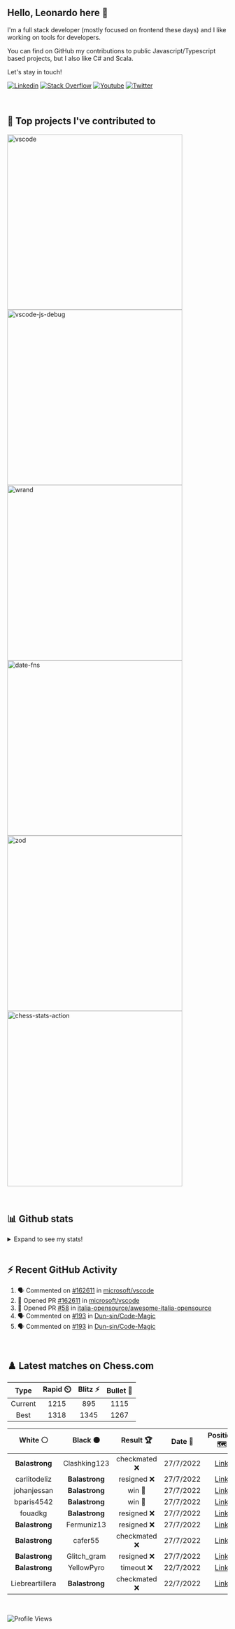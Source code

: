 ## Hello, Leonardo here 👋

I'm a full stack developer (mostly focused on frontend these days) and I like working on tools for developers.

You can find on GitHub my contributions to public Javascript/Typescript based projects, but I also like C# and Scala.

Let's stay in touch!

[![Linkedin](https://img.shields.io/badge/-Linkedin-blue?logo=linkedin&style=flat)](https://www.linkedin.com/in/leonardo-montini/) [![Stack Overflow](https://img.shields.io/badge/-Stack%20Overflow-orange?logo=stack-overflow&logoColor=white&style=flat)](https://stackoverflow.com/users/6303541/balastrong) [![Youtube](https://img.shields.io/badge/-Youtube-red?logo=youtube&style=flat)](https://www.youtube.com/channel/UC-KqnO3ez7vF-kyIQ_22rdA) [![Twitter](https://img.shields.io/badge/-Twitter-1DA1F2?logo=twitter&logoColor=white&style=flat)](https://twitter.com/Balastrong)

<br/>

## 📕 Top projects I've contributed to

<!-- Repo info cards - https://github.com/anuraghazra/github-readme-stats -->
<!-- Small repo cards (fork) - https://github.com/DenverCoder1/github-readme-stats -->
<p align="left">
  <a href="https://github.com/Microsoft/vscode"><img width="400" src="https://github-readme-stats.vercel.app/api/pin/?username=Microsoft&repo=vscode&theme=react&bg_color=1F222E&title_color=F85D7F&icon_color=F8D866&hide_border=true&show_icons=false" alt="vscode"></a>
  <a href="https://github.com/microsoft/vscode-js-debug"><img width="400" src="https://github-readme-stats.vercel.app/api/pin/?username=microsoft&repo=vscode-js-debug&theme=react&bg_color=1F222E&title_color=F85D7F&icon_color=F8D866&hide_border=true&show_icons=false" alt="vscode-js-debug"></a>
  <a href="https://github.com/Balastrong/wrand"><img width="400" src="https://github-readme-stats.vercel.app/api/pin?username=Balastrong&repo=wrand&theme=react&bg_color=1F222E&title_color=F85D7F&icon_color=F8D866&hide_border=true&show_icons=false" alt="wrand"></a>
  <a href="https://github.com/date-fns/date-fns"><img width="400" src="https://github-readme-stats.vercel.app/api/pin/?username=date-fns&repo=date-fns&theme=react&bg_color=1F222E&title_color=F85D7F&icon_color=F8D866&hide_border=true&show_icons=false" alt="date-fns"></a>
  <a href="https://github.com/colinhacks/zod"><img width="400" src="https://github-readme-stats.vercel.app/api/pin/?username=colinhacks&repo=zod&theme=react&bg_color=1F222E&title_color=F85D7F&icon_color=F8D866&hide_border=true&show_icons=false" alt="zod"></a>
  <a href="https://github.com/Balastrong/chess-stats-action"><img width="400" src="https://github-readme-stats.vercel.app/api/pin/?username=Balastrong&repo=chess-stats-action&theme=react&bg_color=1F222E&title_color=F85D7F&icon_color=F8D866&hide_border=true&show_icons=false" alt="chess-stats-action"></a>
</p>

<br />

## 📊 Github stats

<details>
<summary>Expand to see my stats!</summary>
<!-- https://github.com/anuraghazra/github-readme-stats -->

<a href="https://github.com/anuraghazra/github-readme-stats"><img alt="Balastrong's Github Stats" src="https://github-readme-stats.vercel.app/api/?username=Balastrong&show_icons=true&count_private=true&theme=react&hide_border=true&bg_color=1F222E&title_color=F85D7F&icon_color=F8D866" height="192px"/></a><a href="https://github.com/anuraghazra/github-readme-stats"><img alt="Balastrong's Top Languages" src="https://github-readme-stats.vercel.app/api/top-langs/?username=Balastrong&langs_count=8&layout=compact&theme=react&hide_border=true&bg_color=1F222E&title_color=F85D7F&icon_color=F8D866&hide=Jupyter%20Notebook" height="192px"/></a>
<br/>

</details>
<br />

## ⚡ Recent GitHub Activity

<!-- https://github.com/jamesgeorge007/github-activity-readme -->
<!--START_SECTION:activity-->

1. 🗣 Commented on [#162611](https://github.com/microsoft/vscode/issues/162611) in [microsoft/vscode](https://github.com/microsoft/vscode)
2. 💪 Opened PR [#162611](https://github.com/microsoft/vscode/pull/162611) in [microsoft/vscode](https://github.com/microsoft/vscode)
3. 💪 Opened PR [#58](https://github.com/italia-opensource/awesome-italia-opensource/pull/58) in [italia-opensource/awesome-italia-opensource](https://github.com/italia-opensource/awesome-italia-opensource)
4. 🗣 Commented on [#193](https://github.com/Dun-sin/Code-Magic/issues/193) in [Dun-sin/Code-Magic](https://github.com/Dun-sin/Code-Magic)
5. 🗣 Commented on [#193](https://github.com/Dun-sin/Code-Magic/issues/193) in [Dun-sin/Code-Magic](https://github.com/Dun-sin/Code-Magic)

<!--END_SECTION:activity-->
<br/>

## ♟️ Latest matches on Chess.com

<!--START_SECTION:chessStats-->
<!-- Automatically generated with https://github.com/Balastrong/chess-stats-action -->

| Type | Rapid ⏲️ | Blitz ⚡ | Bullet 🔫 |
|:---:|:---:|:---:|:---:|
| Current | 1215 | 895 | 1115 |
| Best | 1318 | 1345 | 1267 |

| White ⚪ | Black ⚫ | Result 🏆 | Date 📅 | Position 🗺️ | Type 🕕 |
|:---:|:---:|:---:|:---:|:---:|:---:|
| **Balastrong** | Clashking123 | checkmated ❌ | 27/7/2022 | <a href="http://www.ee.unb.ca/cgi-bin/tervo/fen.pl?select=2k5/p1p5/1p6/1Pb1B2p/P7/6p1/7r/4R2K w - -">Link</a> | Blitz |
| carlitodeliz | **Balastrong** | resigned ❌ | 27/7/2022 | <a href="http://www.ee.unb.ca/cgi-bin/tervo/fen.pl?select=1r4r1/8/p4p1N/2p4P/6k1/1P1P1b2/P1P5/2K2R1R b - -">Link</a> | Blitz |
| johanjessan | **Balastrong** | win 🥇 | 27/7/2022 | <a href="http://www.ee.unb.ca/cgi-bin/tervo/fen.pl?select=r4rk1/ppp1qpp1/3p1n1p/4p3/2B1P3/4Q3/PPn2PPP/RN3RK1 w - -">Link</a> | Blitz |
| bparis4542 | **Balastrong** | win 🥇 | 27/7/2022 | <a href="http://www.ee.unb.ca/cgi-bin/tervo/fen.pl?select=8/pp1k1p2/3p3p/2pP2p1/3b3P/1P4B1/1r3PP1/2R3K1 w - -">Link</a> | Blitz |
| fouadkg | **Balastrong** | resigned ❌ | 27/7/2022 | <a href="http://www.ee.unb.ca/cgi-bin/tervo/fen.pl?select=r1b1k2r/p1pq1ppp/1p1p1n2/nB1P4/1Q2P3/2N4N/PP3PPP/R1B1K2R b KQkq -">Link</a> | Blitz |
| **Balastrong** | Fermuniz13 | resigned ❌ | 27/7/2022 | <a href="http://www.ee.unb.ca/cgi-bin/tervo/fen.pl?select=3r1bnr/pkp1pppp/4q3/8/3P4/4NN2/PP3PPP/R1B1K2R w KQ -">Link</a> | Blitz |
| **Balastrong** | cafer55 | checkmated ❌ | 27/7/2022 | <a href="http://www.ee.unb.ca/cgi-bin/tervo/fen.pl?select=8/8/8/1p6/1P5p/4kbq1/7K/8 w - -">Link</a> | Blitz |
| **Balastrong** | Glitch_gram | resigned ❌ | 27/7/2022 | <a href="http://www.ee.unb.ca/cgi-bin/tervo/fen.pl?select=8/2kb3R/4pB2/3pP1N1/3n4/7P/2p2PPK/1r6 b - -">Link</a> | Blitz |
| **Balastrong** | YellowPyro | timeout ❌ | 22/7/2022 | <a href="http://www.ee.unb.ca/cgi-bin/tervo/fen.pl?select=8/P2R4/4R1K1/8/5P2/4P3/4k3/6r1 w - -">Link</a> | Bullet |
| Liebreartillera | **Balastrong** | checkmated ❌ | 22/7/2022 | <a href="http://www.ee.unb.ca/cgi-bin/tervo/fen.pl?select=r6k/1ppqn1Qp/3b3P/6p1/2P2P2/p3P3/3N4/R3K2R b KQ -">Link</a> | Bullet |

<!--END_SECTION:chessStats-->

<br />

![Profile Views](https://komarev.com/ghpvc/?username=Balastrong)
